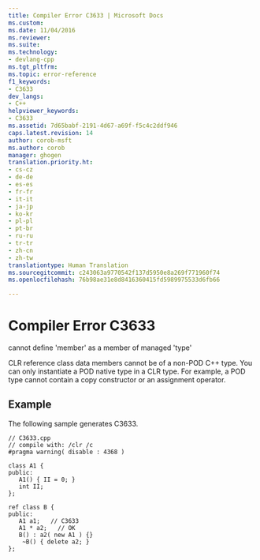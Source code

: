 ```yaml
---
title: Compiler Error C3633 | Microsoft Docs
ms.custom: 
ms.date: 11/04/2016
ms.reviewer: 
ms.suite: 
ms.technology:
- devlang-cpp
ms.tgt_pltfrm: 
ms.topic: error-reference
f1_keywords:
- C3633
dev_langs:
- C++
helpviewer_keywords:
- C3633
ms.assetid: 7d65babf-2191-4d67-a69f-f5c4c2ddf946
caps.latest.revision: 14
author: corob-msft
ms.author: corob
manager: ghogen
translation.priority.ht:
- cs-cz
- de-de
- es-es
- fr-fr
- it-it
- ja-jp
- ko-kr
- pl-pl
- pt-br
- ru-ru
- tr-tr
- zh-cn
- zh-tw
translationtype: Human Translation
ms.sourcegitcommit: c243063a9770542f137d5950e8a269f771960f74
ms.openlocfilehash: 76b98ae31e8d8416360415fd5989975533d6fb66

---
```

# Compiler Error C3633
cannot define 'member' as a member of managed 'type'  
  
CLR reference class data members cannot be of a non-POD C++ type.  You can only instantiate a POD native type in a CLR type.  For example, a POD type cannot contain a copy constructor or an assignment operator.  
  
## Example  
The following sample generates C3633.  
  
```  
// C3633.cpp  
// compile with: /clr /c  
#pragma warning( disable : 4368 )  
  
class A1 {  
public:  
   A1() { II = 0; }  
   int II;  
};  
  
ref class B {  
public:  
   A1 a1;   // C3633  
   A1 * a2;   // OK  
   B() : a2( new A1 ) {}  
    ~B() { delete a2; }  
};  
```  



<!--HONumber=Jan17_HO2-->


